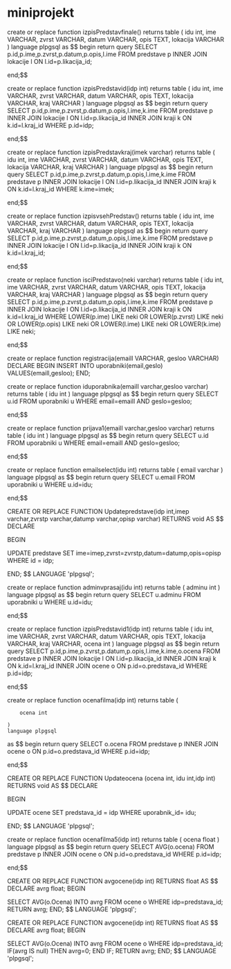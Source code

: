 # miniprojekt


create or replace function izpisPredstavfinale() 
	returns table (
		idu int,
        ime VARCHAR,
        zvrst VARCHAR,
        datum VARCHAR,
        opis TEXT,
		lokacija VARCHAR
	) 
	language plpgsql
as $$
begin
	return query 
		SELECT 
        p.id,p.ime,p.zvrst,p.datum,p.opis,l.ime
    FROM
        predstave p INNER JOIN lokacije l ON l.id=p.likacija_id;

end;$$

create or replace function izpisPredstavid(idp int) 
	returns table (
		idu int,
        ime VARCHAR,
        zvrst VARCHAR,
        datum VARCHAR,
        opis TEXT,
		lokacija VARCHAR,
		kraj VARCHAR
	) 
	language plpgsql
as $$
begin
	return query 
		SELECT 
        p.id,p.ime,p.zvrst,p.datum,p.opis,l.ime,k.ime
    FROM
        predstave p INNER JOIN lokacije l ON l.id=p.likacija_id INNER JOIN kraji k ON k.id=l.kraj_id
	WHERE p.id=idp;

end;$$

create or replace function izpisPredstavkraj(imek varchar) 
	returns table (
		idu int,
        ime VARCHAR,
        zvrst VARCHAR,
        datum VARCHAR,
        opis TEXT,
		lokacija VARCHAR,
		kraj VARCHAR
	) 
	language plpgsql
as $$
begin
	return query 
		SELECT 
        p.id,p.ime,p.zvrst,p.datum,p.opis,l.ime,k.ime
    FROM
        predstave p INNER JOIN lokacije l ON l.id=p.likacija_id INNER JOIN kraji k ON k.id=l.kraj_id
	WHERE k.ime=imek;

end;$$

create or replace function izpisvsehPredstav() 
    returns table (
        idu int,
        ime VARCHAR,
        zvrst VARCHAR,
        datum VARCHAR,
        opis TEXT,
        lokacija VARCHAR,
        kraj VARCHAR
    ) 
    language plpgsql
as $$
begin
    return query 
        SELECT 
        p.id,p.ime,p.zvrst,p.datum,p.opis,l.ime,k.ime
    FROM
        predstave p INNER JOIN lokacije l ON l.id=p.likacija_id INNER JOIN kraji k ON k.id=l.kraj_id;


end;$$

create or replace function isciPredstavo(neki varchar) 
	returns table (
		idu int,
        ime VARCHAR,
        zvrst VARCHAR,
        datum VARCHAR,
        opis TEXT,
		lokacija VARCHAR,
		kraj VARCHAR
	) 
	language plpgsql
as $$
begin
	return query 
		SELECT 
        p.id,p.ime,p.zvrst,p.datum,p.opis,l.ime,k.ime
    FROM
        predstave p INNER JOIN lokacije l ON l.id=p.likacija_id INNER JOIN kraji k ON k.id=l.kraj_id
	WHERE LOWER(p.ime) LIKE neki OR LOWER(p.zvrst) LIKE neki OR LOWER(p.opis) LIKE neki  OR LOWER(l.ime) LIKE neki  OR LOWER(k.ime) LIKE neki;

end;$$


create or replace function registracija(emaill VARCHAR, gesloo VARCHAR)
DECLARE
BEGIN
INSERT INTO uporabniki(email,geslo) VALUES(emaill,gesloo);
END;

create or replace function iduporabnika(emaill varchar,gesloo varchar) 
    returns table (
        idu int
    ) 
    language plpgsql
as $$
begin
    return query 
        SELECT 
        u.id
    FROM
        uporabniki u 
    WHERE email=emaill AND geslo=gesloo;

end;$$

create or replace function prijava1(emaill varchar,gesloo varchar) 
    returns table (
        idu int
    ) 
    language plpgsql
as $$
begin
    return query 
        SELECT 
        u.id
    FROM
        uporabniki u 
    WHERE email=emaill AND geslo=gesloo;

end;$$


create or replace function emailselect(idu int) 
    returns table (
        email varchar
    ) 
    language plpgsql
as $$
begin
    return query 
        SELECT 
        u.email
    FROM
        uporabniki u 
    WHERE u.id=idu;

end;$$

CREATE OR REPLACE FUNCTION Updatepredstave(idp int,imep varchar,zvrstp varchar,datump varchar,opisp varchar) 
RETURNS void AS $$ DECLARE

BEGIN

UPDATE predstave SET ime=imep,zvrst=zvrstp,datum=datump,opis=opisp  WHERE id = idp;

END; $$ LANGUAGE 'plpgsql';

create or replace function adminvprasaj(idu int) 
    returns table (
        adminu int
    ) 
    language plpgsql
as $$
begin
    return query 
        SELECT 
        u.adminu
    FROM
        uporabniki u 
    WHERE u.id=idu;

end;$$

create or replace function izpisPredstavid1(idp int) 
	returns table (
		idu int,
        ime VARCHAR,
        zvrst VARCHAR,
        datum VARCHAR,
        opis TEXT,
		lokacija VARCHAR,
		kraj VARCHAR,
		ocena int
	) 
	language plpgsql
as $$
begin
	return query 
		SELECT 
        p.id,p.ime,p.zvrst,p.datum,p.opis,l.ime,k.ime,o.ocena
    FROM
        predstave p INNER JOIN lokacije l ON l.id=p.likacija_id INNER JOIN kraji k ON k.id=l.kraj_id INNER JOIN ocene o ON p.id=o.predstava_id
	WHERE p.id=idp;

end;$$


create or replace function ocenafilma(idp int) 
    returns table (
        
        ocena int
        
    ) 
    language plpgsql
as $$
begin
    return query 
        SELECT 
        o.ocena
    FROM
        predstave p INNER JOIN ocene o ON p.id=o.predstava_id 
    WHERE p.id=idp;

end;$$

CREATE OR REPLACE FUNCTION Updateocena (ocena int, idu int,idp int)
RETURNS void AS $$ DECLARE

BEGIN

UPDATE ocene SET predstava_id = idp WHERE uporabnik_id= idu;

END; $$ LANGUAGE 'plpgsql';

create or replace function ocenafilma5(idp int) 
    returns table (
        ocena float
    ) 
    language plpgsql
as $$
begin
    return query 
        SELECT 
        AVG(o.ocena)
    FROM
        predstave p INNER JOIN ocene o ON p.id=o.predstava_id 
    WHERE p.id=idp;

end;$$

CREATE OR REPLACE FUNCTION avgocene(idp int) 
RETURNS float AS $$ 
DECLARE avrg float; 
BEGIN

SELECT AVG(o.Ocena) INTO avrg FROM ocene o WHERE idp=predstava_id;
RETURN avrg; 
END; $$ LANGUAGE 'plpgsql';

CREATE OR REPLACE FUNCTION avgocene(idp int) 
RETURNS float AS $$ 
DECLARE avrg float; 
BEGIN

SELECT AVG(o.Ocena) INTO avrg FROM ocene o WHERE idp=predstava_id;
IF(avrg IS null)
	THEN avrg=0;
	END IF;
RETURN avrg; 
END;
$$ LANGUAGE 'plpgsql';
